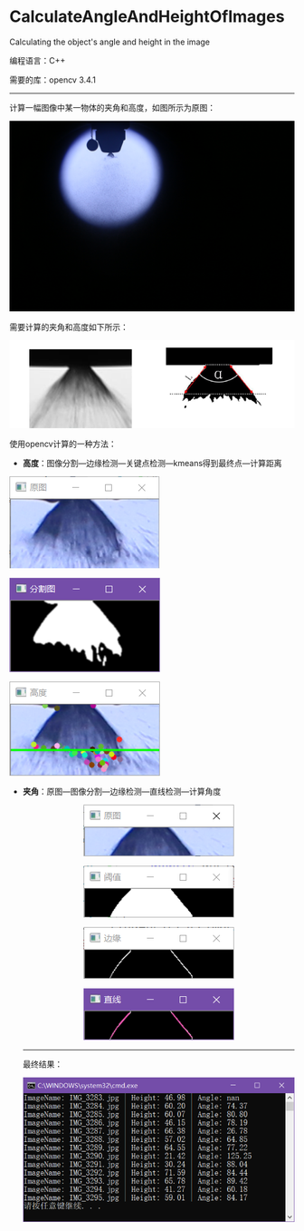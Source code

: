 # CalculateAngleAndHeightOfImages
Calculating the object's angle and height in the image

编程语言：C++

需要的库：opencv 3.4.1

-------------------------------------

计算一幅图像中某一物体的夹角和高度，如图所示为原图：

![](https://github.com/songh1024/CalculateAngleAndHeightOfImages/blob/master/CalculateAngleAndHeightOfImage/images/IMG_3289.JPG?raw=true)

需要计算的夹角和高度如下所示：

![](https://github.com/songh1024/CalculateAngleAndHeightOfImages/blob/master/CalculationSchematic.png?raw=true)



使用opencv计算的一种方法：

- **高度**：图像分割—边缘检测—关键点检测—kmeans得到最终点—计算距离

  <div align=center> 

![](https://github.com/songh1024/CalculateAngleAndHeightOfImages/blob/master/results/height/%E5%8E%9F%E5%9B%BE.PNG?raw=true)

![](https://github.com/songh1024/CalculateAngleAndHeightOfImages/blob/master/results/height/%E5%88%86%E5%89%B2%E5%9B%BE.PNG?raw=true)

![](https://github.com/songh1024/CalculateAngleAndHeightOfImages/blob/master/results/height/%E9%AB%98%E5%BA%A6.PNG?raw=true)

</div> 

- **夹角**：原图—图像分割—边缘检测—直线检测—计算角度

  <div align=center> 

  ![](https://github.com/songh1024/CalculateAngleAndHeightOfImages/blob/master/results/angle/%E5%8E%9F%E5%9B%BE.PNG?raw=true)

  ![](https://github.com/songh1024/CalculateAngleAndHeightOfImages/blob/master/results/angle/%E9%98%88%E5%80%BC.PNG?raw=true)

  ![](https://github.com/songh1024/CalculateAngleAndHeightOfImages/blob/master/results/angle/%E8%BE%B9%E7%BC%98.PNG?raw=true)

  ![](https://github.com/songh1024/CalculateAngleAndHeightOfImages/blob/master/results/angle/%E7%9B%B4%E7%BA%BF.PNG?raw=true)

  </div> 

  -----------------------------------------

  最终结果：

  ![](https://github.com/songh1024/CalculateAngleAndHeightOfImages/blob/master/results/result.PNG?raw=true)

  

  

  

  